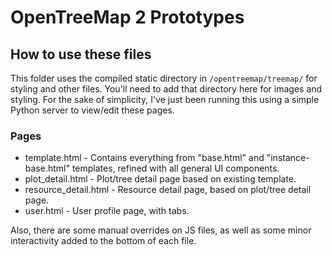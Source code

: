 # OpenTreeMap 2 Prototypes

## How to use these files
This folder uses the compiled static directory in `/opentreemap/treemap/` for styling and other files. You'll need to add that directory here for images and styling. For the sake of simplicity, I've just been running this using a simple Python server to view/edit these pages.

### Pages

  - template.html - Contains everything from "base.html" and "instance-base.html" templates, refined with all general UI components.
  - plot_detail.html - Plot/tree detail page based on existing template.
  - resource_detail.html - Resource detail page, based on plot/tree detail page.
  - user.html - User profile page, with tabs.

Also, there are some manual overrides on JS files, as well as some minor interactivity added to the bottom of each file.
